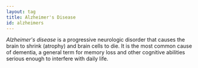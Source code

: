 ```yaml
---
layout: tag
title: Alzheimer's Disease
id: alzheimers
---
```


*Alzheimer's disease* is a progressive neurologic disorder that causes the brain to shrink (atrophy) and brain cells to die. It is the most common cause of dementia, a general term for memory loss and other cognitive abilities serious enough to interfere with daily life.
